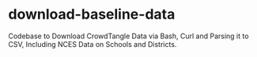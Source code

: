 # download-baseline-data
Codebase to Download CrowdTangle Data via Bash, Curl and Parsing it to CSV, Including NCES Data on Schools and Districts.
